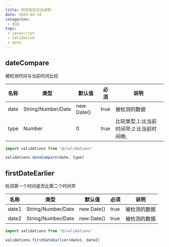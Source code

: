 ```yaml
---
title: 时间验证方法说明
date: 2020-04-14
categories:
 - 验证
tags:
 - javascript
 - validation
 - date
---
```

## dateCompare
被检测时间与当前时间比较

名称|类型|默认值|必须|说明
---|---|---|---|---
date|String/Number/Date|new Date()|true|被检测的数据
type|Number|0|true|比较类型,1:比当前时间早;2:比当前时间晚;

```javascript
import validations from '@/validations'

validations.dateCompare(date, type)
```

## firstDateEarlier
检测第一个时间是否比第二个时间早

名称|类型|默认值|必须|说明
---|---|---|---|---
date1|String/Number/Date|new Date()|true|被检测的数据
date2|String/Number/Date|new Date()|true|被检测的数据

```javascript
import validations from '@/validations'

validations.firstDateEarlier(date1, date2)
```